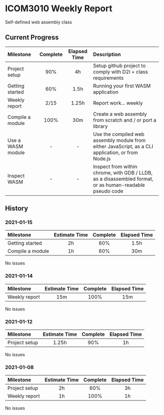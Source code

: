# ICOM3010 Weekly Report
Self-defined web assembly class

## Current Progress
| Milestone         | Complete | Elapsed Time  | Description
| :-------------    | :------: | :-----------: | :----------
| Project setup     | 90%      | 4h            | Setup github project to comply with D2l + class requirements
| Getting started   | 60%      | 1.5h          | Running your first WASM application
| Weekly report     | 2/15     | 1.25h         | Report work... weekly
| Compile a module  | 100%     | 30m           | Create a web assembly from scratch and / or port a library
| Use a WASM module | -        | -             | Use the compiled web assembly module from either JavaScript, as a CLI application, or from Node.js
| Inspect WASM      | -        | -             | Inspect from within chrome, with GDB / LLDB, as a disassembled format, or as human-readable pseudo code

## History
### 2021-01-15
| Milestone         | Estimate Time | Complete | Elapsed Time  
| :---------------- | :-----------: | :------: | :----------:
| Getting started   | 2h            | 60%      | 1.5h
| Compile a module  | 1h            | 60%      | 30m

No issues

### 2021-01-14
| Milestone         | Estimate Time | Complete | Elapsed Time  
| :---------------- | :-----------: | :------: | :----------:
| Weekly report     | 15m           | 100%     | 15m          

No issues

### 2021-01-12
| Milestone         | Estimate Time | Complete | Elapsed Time  
| :---------------- | :-----------: | :------: | :----------:
| Project setup     | 1.25h         | 90%      | 1h

No issues

### 2021-01-08
| Milestone         | Estimate Time | Complete | Elapsed Time  
| :---------------- | :-----------: | :------: | :----------:
| Project setup     | 2h            | 60%      | 3h
| Weekly report     | 1h            | 100%     | 1h            

No issues
